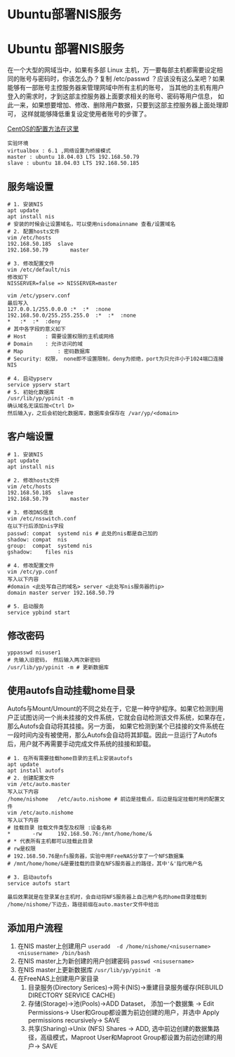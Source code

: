 # Ubuntu部署NIS服务




# Ubuntu 部署NIS服务

在一个大型的网域当中，如果有多部 Linux 主机，万一要每部主机都需要设定相同的账号与密码时，你该怎么办？复制 /etc/passwd ？应该没有这么呆吧？如果能够有一部账号主控服务器来管理网域中所有主机的账号， 当其他的主机有用户登入的需求时，才到这部主控服务器上面要求相关的账号、密码等用户信息， 如此一来，如果想要增加、修改、删除用户数据，只要到这部主控服务器上面处理即可， 这样就能够降低重复设定使用者账号的步骤了。

[CentOS的配置方法在这里](http://cn.linux.vbird.org/linux_server/0430nis.php)

```
实验环境
virtualbox : 6.1 ,网络设置为桥接模式
master : ubuntu 18.04.03 LTS 192.168.50.79
slave : ubuntu 18.04.03	LTS 192.168.50.185
```



## 服务端设置

``` shell
# 1. 安装NIS
apt update 
apt install nis 
# 安装的时候会让设置域名，可以使用nisdomainname 查看/设置域名
# 2. 配置hosts文件
vim /etc/hosts
192.168.50.185	slave
192.168.50.79		master

# 3. 修改配置文件
vim /etc/default/nis
修改如下
NISSERVER=false => NISSERVER=master

vim /etc/ypserv.conf
最后写入
127.0.0.1/255.0.0.0	:*	:*	:none
192.168.50.0/255.255.255.0	:*	:*	:none
*	:*	:*	:deny
# 其中各字段的意义如下
# Host		: 需要设置权限的主机或网络	
# Domain	: 允许访问的域
# Map			: 密码数据库
# Security:	权限， none即不设置限制，deny为拒绝，port为只允许小于1024端口连接NIS

# 4. 启动ypserv
service ypserv start
# 5. 初始化数据库
/usr/lib/yp/ypinit -m
确认域名无误后按<Ctrl D>
然后输入y，之后会初始化数据库，数据库会保存在 /var/yp/<domain> 

```





## 客户端设置

``` shell
# 1. 安装NIS
apt update 
apt install nis

# 2. 修改hosts文件
vim /etc/hosts
192.168.50.185	slave
192.168.50.79		master

# 3. 修改DNS信息
vim /etc/nsswitch.conf
在以下行后添加nis字段
passwd:	compat	systemd nis # 此处的nis都是自己加的
shadow: compat	nis
group:	compat	systemd	nis
gshadow:	files nis

# 4. 修改配置文件
vim /etc/yp.conf
写入以下内容
#domain <此处写自己的域名> server <此处写nis服务器的ip>
domain master server 192.168.50.79

# 5. 启动服务
service ypbind start
```



## 修改密码

```shell
yppasswd nisuser1
# 先输入旧密码， 然后输入两次新密码
/usr/lib/yp/ypinit -m # 更新数据库
```



## 使用autofs自动挂载home目录

Autofs与Mount/Umount的不同之处在于，它是一种守护程序。如果它检测到用户正试图访问一个尚未挂接的文件系统，它就会自动检测该文件系统，如果存在，那么Autofs会自动将其挂接。另一方面， 如果它检测到某个已挂接的文件系统在一段时间内没有被使用，那么Autofs会自动将其卸载。因此一旦运行了Autofs后，用户就不再需要手动完成文件系统的挂接和卸载。

```shell
# 1. 在所有需要挂载home目录的主机上安装autofs
apt update 
apt install autofs
# 2. 创建配置文件
vim /etc/auto.master
写入以下内容
/home/nishome	/etc/auto.nishome # 前边是挂载点，后边是指定挂载时用的配置文件
vim /etc/auto.nishome
写入以下内容
# 挂载目录 挂载文件类型及权限 :设备名称
*		-rw		192.168.50.76:/mnt/home/home/&
# * 代表所有主机都可以挂载此目录
# rw是权限
# 192.168.50.76是nfs服务器，实验中用FreeNAS分享了一个NFS数据集
# /mnt/home/home/&是要挂载的目录在NFS服务器上的路径，其中'&'指代用户名

# 3. 启动autofs
service autofs start

最后效果就是在登录某台主机时，会自动将NFS服务器上自己用户名的home目录挂载到 /home/nishome/下边去，路径前缀在auto.master文件中给出
```



## 添加用户流程

1. 在NIS master上创建用户 `useradd  -d /home/nishome/<nisusername> <nisusername> /bin/bash`
2. 在NIS master上为新创建的用户创建密码 `passwd <nisusername>` 
3. 在NIS master上更新数据库 `/usr/lib/yp/ypinit -m`
4. 在FreeNAS上创建用户家目录
   1. 目录服务(Directory Serices)->网卡(NIS)->重建目录服务缓存(REBUILD DIRECTORY SERVICE CACHE)
   2. 存储(Storage)->池(Pools)->ADD Dataset， 添加一个数据集 -> Edit Permissions-> User和Group都设置为前边创建的用户，并选中 Apply permissions recursively-> SAVE
   3. 共享(Sharing)->Unix (NFS) Shares -> ADD, 选中前边创建的数据集路径，高级模式，Maproot User和Maproot Group都设置为前边创建的用户-> SAVE
